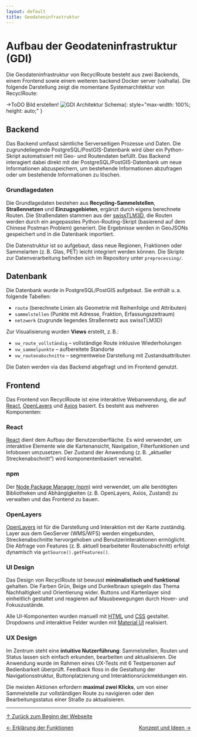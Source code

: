 ```yaml
---
layout: default
title: Geodateninfrastruktur
---
```

# Aufbau der Geodateninfrastruktur (GDI)
<a id="top"></a>

Die Geodateninfrastruktur von RecyclRoute besteht aus zwei Backends, einem Frontend sowie einem weiteren backend Docker server (valhalla). Die folgende Darstellung zeigt die momentane Systemarchitektur von RecyclRoute:

->ToDO Bild erstellen!
![GDI Architektur Schema](asstes/images/GDI_Architektur_final.png){: style="max-width: 100%; height: auto;" }

## Backend

Das Backend umfasst sämtliche Serverseitigen Prozesse und Daten. Die zugrundeliegende PostgreSQL/PostGIS-Datenbank wird über ein Python-Skript automatisiert mit Geo- und Routendaten befüllt. Das Backend interagiert dabei direkt mit der PostgreSQL/PostGIS-Datenbank um neue Informationen abzuspeichern, um bestehende Informationen abzufragen oder um bestehende Informationen zu löschen.

### Grundlagedaten
<div id="grundlagedaten"></div>

Die Grundlagedaten bestehen aus **Recycling-Sammelstellen**, **Straßennetzen** und **Einzugsgebieten**, ergänzt durch eigens berechnete Routen. Die Straßendaten stammen aus der [swissTLM3D](https://www.swisstopo.admin.ch/de/geodata/landscape/tlm3d.html), die Routen werden durch ein angepasstes Python-Routing-Skript (basierend auf dem Chinese Postman Problem) generiert. Die Ergebnisse werden in GeoJSONs gespeichert und in die Datenbank importiert.

Die Datenstruktur ist so aufgebaut, dass neue Regionen, Fraktionen oder Sammelarten (z. B. Glas, PET) leicht integriert werden können. Die Skripte zur Datenverarbeitung befinden sich im Repository unter `preprocessing/`.

## Datenbank

Die Datenbank wurde in PostgreSQL/PostGIS aufgebaut. Sie enthält u. a. folgende Tabellen:
- `route` (berechnete Linien als Geometrie mit Reihenfolge und Attributen)
- `sammelstellen` (Punkte mit Adresse, Fraktion, Erfassungszeitraum)
- `netzwerk` (zugrunde liegendes Straßennetz aus swissTLM3D)

Zur Visualisierung wurden **Views** erstellt, z. B.:
- `vw_route_vollständig` – vollständige Route inklusive Wiederholungen
- `vw_sammelpunkte` – aufbereitete Standorte
- `vw_routenabschnitte` – segmentweise Darstellung mit Zustandsattributen

Die Daten werden via das Backend abgefragt und im Frontend genutzt.

## Frontend
<div id="frontend"></div>

Das Frontend von RecyclRoute ist eine interaktive Webanwendung, die auf [React](https://react.dev/), [OpenLayers](https://openlayers.org/) und [Axios](https://axios-http.com/docs/intro) basiert. Es besteht aus mehreren Komponenten:

### React

[React](https://react.dev/) dient dem Aufbau der Benutzeroberfläche. Es wird verwendet, um interaktive Elemente wie die Kartenansicht, Navigation, Filterfunktionen und Infoboxen umzusetzen. Der Zustand der Anwendung (z. B. „aktueller Streckenabschnitt“) wird komponentenbasiert verwaltet.

### npm

Der [Node Package Manager (npm)](https://www.npmjs.com/) wird verwendet, um alle benötigten Bibliotheken und Abhängigkeiten (z. B. OpenLayers, Axios, Zustand) zu verwalten und das Frontend zu bauen.

### OpenLayers

[OpenLayers](https://openlayers.org/) ist für die Darstellung und Interaktion mit der Karte zuständig. Layer aus dem GeoServer (WMS/WFS) werden eingebunden, Streckenabschnitte hervorgehoben und Benutzerinteraktionen ermöglicht. Die Abfrage von Features (z. B. aktuell bearbeiteter Routenabschnitt) erfolgt dynamisch via `getSource().getFeatures()`.

### UI Design
<div id="ui-design"></div>

Das Design von RecyclRoute ist bewusst **minimalistisch und funktional** gehalten. Die Farben Grün, Beige und Dunkelbraun spiegeln das Thema Nachhaltigkeit und Orientierung wider. Buttons und Kartenlayer sind einheitlich gestaltet und reagieren auf Mausbewegungen durch Hover- und Fokuszustände.

Alle UI-Komponenten wurden manuell mit [HTML](https://developer.mozilla.org/de/docs/Web/HTML) und [CSS](https://developer.mozilla.org/de/docs/Web/CSS) gestaltet. Dropdowns und interaktive Felder wurden mit [Material UI](https://mui.com/) realisiert.

### UX Design
<div id="ux-design"></div>

Im Zentrum steht eine **intuitive Nutzerführung**: Sammelstellen, Routen und Status lassen sich einfach erkunden, bearbeiten und aktualisieren. Die Anwendung wurde im Rahmen eines UX-Tests mit 6 Testpersonen auf Bedienbarkeit überprüft. Feedback floss in die Gestaltung der Navigationsstruktur, Buttonplatzierung und Interaktionsrückmeldungen ein.

Die meisten Aktionen erfordern **maximal zwei Klicks**, um von einer Sammelstelle zur vollständigen Route zu navigieren oder den Bearbeitungsstatus einer Straße zu aktualisieren.

---

[↑ Zurück zum Beginn der Webseite](#top) 

<div style="display: flex; justify-content: space-between;">
  <div>
    <a href="funktionen.html">← Erklärung der Funktionen</a>
  </div>
  <div>
    <a href="konzept.html">Konzept und Ideen →</a>
  </div>
</div>
